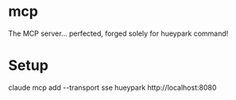 # mcp
The MCP server... perfected, forged solely for hueypark command!

# Setup

claude mcp add --transport sse hueypark http://localhost:8080

